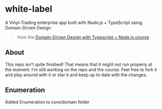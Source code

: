 # white-label
A Vinyl-Trading enterprise app built with Node.js + TypeScript using Domain-Driven Design

> from the [Domain-Driven Design with Typescript + Node.js course](https://khalilstemmler.com/courses/domain-driven-design-typescript)

## About

This repo isn't quite finished! That means that it might not run properly at the moment. I'm still working on the repo and the course. Feel free to fork it and play around with it or star it and keep up to date with the changes.

## Enumeration

Added Enumeration to core/domain folder
